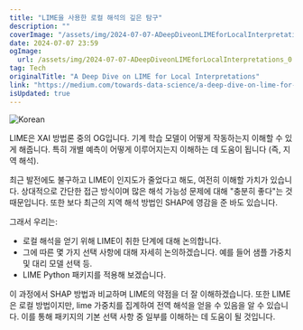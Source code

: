 ```yaml
---
title: "LIME을 사용한 로컬 해석의 깊은 탐구"
description: ""
coverImage: "/assets/img/2024-07-07-ADeepDiveonLIMEforLocalInterpretations_0.png"
date: 2024-07-07 23:59
ogImage: 
  url: /assets/img/2024-07-07-ADeepDiveonLIMEforLocalInterpretations_0.png
tag: Tech
originalTitle: "A Deep Dive on LIME for Local Interpretations"
link: "https://medium.com/towards-data-science/a-deep-dive-on-lime-for-local-interpretations-872bea23952f"
isUpdated: true
---
```






![Korean](/assets/img/2024-07-07-ADeepDiveonLIMEforLocalInterpretations_0.png)

LIME은 XAI 방법론 중의 OG입니다. 기계 학습 모델이 어떻게 작동하는지 이해할 수 있게 해줍니다. 특히 개별 예측이 어떻게 이루어지는지 이해하는 데 도움이 됩니다 (즉, 지역 해석).

최근 발전에도 불구하고 LIME이 인지도가 줄었다고 해도, 여전히 이해할 가치가 있습니다. 상대적으로 간단한 접근 방식이며 많은 해석 가능성 문제에 대해 "충분히 좋다"는 것 때문입니다. 또한 보다 최근의 지역 해석 방법인 SHAP에 영감을 준 바도 있습니다.

그래서 우리는:

<div class="content-ad"></div>

- 로컬 해석을 얻기 위해 LIME이 취한 단계에 대해 논의합니다.
- 그에 따른 몇 가지 선택 사항에 대해 자세히 논의하겠습니다. 예를 들어 샘플 가중치 및 대리 모델 선택 등.
- LIME Python 패키지를 적용해 보겠습니다.

이 과정에서 SHAP 방법과 비교하며 LIME의 약점을 더 잘 이해하겠습니다. 또한 LIME은 로컬 방법이지만, lime 가중치를 집계하여 전역 해석을 얻을 수 있음을 알 수 있습니다. 이를 통해 패키지의 기본 선택 사항 중 일부를 이해하는 데 도움이 될 것입니다.